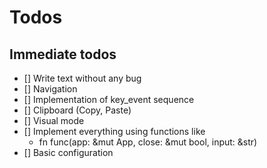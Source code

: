 # Todos

## Immediate todos

- [] Write text without any bug
- [] Navigation
- [] Implementation of key_event sequence
- [] Clipboard (Copy, Paste)
- [] Visual mode
- [] Implement everything using functions like
  - fn func(app: &mut App, close: &mut bool, input: &str)
- [] Basic configuration
